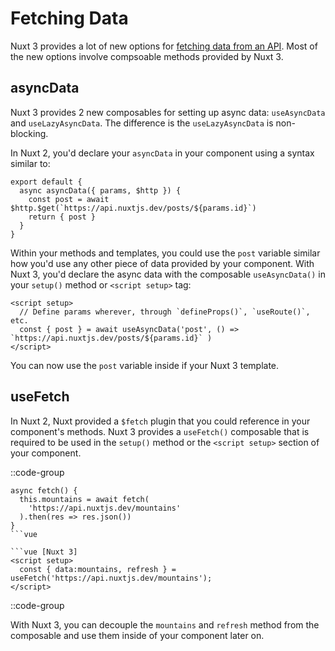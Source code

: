 # Fetching Data

Nuxt 3 provides a lot of new options for [fetching data from an API](https://v3.nuxtjs.org/docs/usage/data-fetching). Most of the new options involve compsoable methods provided by Nuxt 3.

## asyncData

Nuxt 3 provides 2 new composables for setting up async data: `useAsyncData` and `useLazyAsyncData`. The difference is the `useLazyAsyncData` is non-blocking.

In Nuxt 2, you'd declare your `asyncData` in your component using a syntax similar to:

```vue
export default {
  async asyncData({ params, $http }) {
    const post = await $http.$get(`https://api.nuxtjs.dev/posts/${params.id}`)
    return { post }
  }
} 
```

Within your methods and templates, you could use the `post` variable similar how you'd use any other piece of data provided by your component. With Nuxt 3, you'd declare the async data with the composable `useAsyncData()` in your `setup()` method or `<script setup>` tag:

```vue
<script setup>
  // Define params wherever, through `defineProps()`, `useRoute()`, etc.
  const { post } = await useAsyncData('post', () => `https://api.nuxtjs.dev/posts/${params.id}` )
</script>
```

You can now use the `post` variable inside if your Nuxt 3 template.

## useFetch

In Nuxt 2, Nuxt provided a `$fetch` plugin that you could reference in your component's methods. Nuxt 3 provides a `useFetch()` composable that is required to be used in the `setup()` method or the `<script setup>` section of your component.

::code-group

```vue [Nuxt 2]
async fetch() {
  this.mountains = await fetch(
    'https://api.nuxtjs.dev/mountains'
  ).then(res => res.json())
}
```vue

```vue [Nuxt 3]
<script setup>
  const { data:mountains, refresh } = useFetch('https://api.nuxtjs.dev/mountains');
</script>
```

::code-group

With Nuxt 3, you can decouple the `mountains` and `refresh` method from the composable and use them inside of your component later on.
